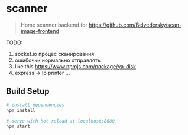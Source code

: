 # scanner

> Home scanner backend for https://github.com/Belvedersky/scan-image-frontend

TODO:

1. socket.io процес сканирования
2. ошибочки нормально отправлять
3. like this https://www.npmjs.com/package/ya-disk
4. express -> lp printer
...


## Build Setup

``` bash
# install dependencies
npm install

# serve with hot reload at localhost:8080
npm start
